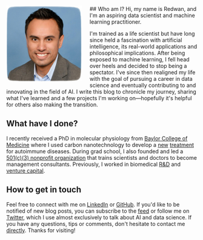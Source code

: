 <img src="/images/profile.jpg" align="left" height="200" style="padding-right:20px; padding-bottom:5px">
## Who am I?
Hi, my name is Redwan, and I'm an aspiring data scientist and machine learning practitioner.

I'm trained as a life scientist but have long since held a fascination with artificial intelligence, its real-world applications and philosophical implications. After being exposed to machine learning, I fell head over heels and decided to stop being a spectator. I've since then realigned my life with the goal of pursuing a career in data science and eventually contributing to and innovating in the field of AI. I write this blog to chronicle my journey, sharing what I've learned and a few projects I'm working on&mdash;hopefully it's helpful for others also making the transition.

## What have I done?
I recently received a PhD in molecular physiology from [Baylor College of Medicine](https://www.bcm.edu/research/labs/christine-beeton) where I used carbon nanotechnology to develop a [new](https://www.bcm.edu/news/molecular-physiology-and-biophysics/nanoparticle-therapy-for-autoimmune-disease) [treatment](http://www.nature.com/articles/srep33808) for autoimmune diseases. During grad school, I also founded and led a [501(c)(3) nonprofit organization](http://medcenterconsulting.com) that trains scientists and doctors to become management consultants. Previously, I worked in biomedical [R&D](https://www.canon-biomedical.com) and [venture capital](http://fannininnovation.com).

## How to get in touch
Feel free to connect with me on [LinkedIn](https://www.linkedin.com/in/redwanhuq) or [GitHub](https://github.com/redwanhuq). If you'd like to be notified of new blog posts, you can subscribe to the [feed](http://machinemadephd.com/rss.xml) or follow me on [Twitter](https://twitter.com/redwanhuq), which I use almost exclusively to talk about AI and data science. If you have any questions, tips or comments, don't hesitate to contact me [directly](mailto:redwanhuq@gmail.com). Thanks for visiting!